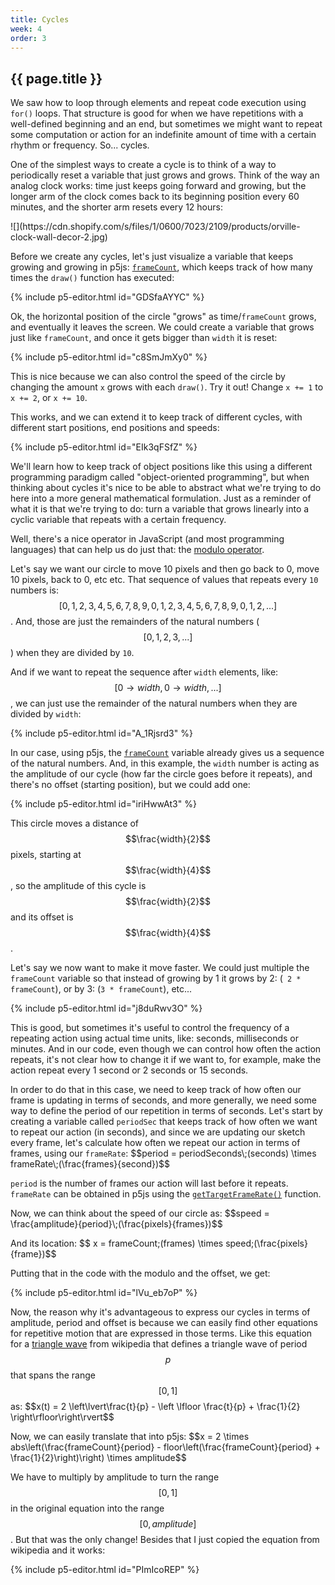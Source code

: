 ```yaml
---
title: Cycles
week: 4
order: 3
---
```


<h2 class="week-title">{{ page.title }}</h2>

We saw how to loop through elements and repeat code execution using ```for()``` loops. That structure is good for when we have repetitions with a well-defined beginning and an end, but sometimes we might want to repeat some computation or action for an indefinite amount of time with a certain rhythm or frequency. So... cycles.

One of the simplest ways to create a cycle is to think of a way to periodically reset a variable that just grows and grows. Think of the way an analog clock works: time just keeps going forward and growing, but the longer arm of the clock comes back to its beginning position every 60 minutes, and the shorter arm resets every 12 hours:

<div class="image-row image-row-2" markdown=1>
  <div class="img-wrapper" markdown=1>
  ![](https://cdn.shopify.com/s/files/1/0600/7023/2109/products/orville-clock-wall-decor-2.jpg)
  </div>
</div>

Before we create any cycles, let's just visualize a variable that keeps growing and growing in p5js: [```frameCount```](https://p5js.org/reference/#/p5/frameCount), which keeps track of how many times the ```draw()``` function has executed:

{% include p5-editor.html id="GDSfaAYYC" %}

Ok, the horizontal position of the circle "grows" as time/```frameCount``` grows, and eventually it leaves the screen. We could create a variable that grows just like ```frameCount```, and once it gets bigger than ```width``` it is reset:

{% include p5-editor.html id="c8SmJmXy0" %}

This is nice because we can also control the speed of the circle by changing the amount ```x``` grows with each ```draw()```. Try it out! Change ```x += 1``` to ```x += 2```, or ```x += 10```.

This works, and we can extend it to keep track of different cycles, with different start positions, end positions and speeds:

{% include p5-editor.html id="EIk3qFSfZ" %}

We'll learn how to keep track of object positions like this using a different programming paradigm called "object-oriented programming", but when thinking about cycles it's nice to be able to abstract what we're trying to do here into a more general mathematical formulation. Just as a reminder of what it is that we're trying to do: turn a variable that grows linearly into a cyclic variable that repeats with a certain frequency.

Well, there's a nice operator in JavaScript (and most programming languages) that can help us do just that: the [modulo operator](https://betterexplained.com/articles/fun-with-modular-arithmetic/).

Let's say we want our circle to move 10 pixels and then go back to 0, move 10 pixels, back to 0, etc etc. That sequence of values that repeats every ```10``` numbers is: $$[0,1,2,3,4,5,6,7,8,9, 0,1,2,3,4,5,6,7,8,9, 0,1,2,...]$$. And, those are just the remainders of the natural numbers ($$[0,1,2,3,...]$$) when they are divided by ```10```.

And if we want to repeat the sequence after ```width``` elements, like: $$[0 \rightarrow width, 0 \rightarrow width, ...]$$, we can just use the remainder of the natural numbers when they are divided by ```width```:

{% include p5-editor.html id="A_1Rjsrd3" %}

In our case, using p5js, the [```frameCount```](https://p5js.org/reference/#/p5/frameCount) variable already gives us a sequence of the natural numbers. And, in this example, the ```width``` number is acting as the amplitude of our cycle (how far the circle goes before it repeats), and there's no offset (starting position), but we could add one:

{% include p5-editor.html id="iriHwwAt3" %}

This circle moves a distance of $$\frac{width}{2}$$ pixels, starting at $$\frac{width}{4}$$, so the amplitude of this cycle is $$\frac{width}{2}$$ and its offset is $$\frac{width}{4}$$.

Let's say we now want to make it move faster. We could just multiple the ```frameCount``` variable so that instead of growing by 1 it grows by 2: (``` 2 * frameCount```), or by 3: (```3 * frameCount```), etc...

{% include p5-editor.html id="j8duRwv3O" %}

This is good, but sometimes it's useful to control the frequency of a repeating action using actual time units, like: seconds, milliseconds or minutes. And in our code, even though we can control how often the action repeats, it's not clear how to change it if we want to, for example, make the action repeat every 1 second or 2 seconds or 15 seconds.

In order to do that in this case, we need to keep track of how often our frame is updating in terms of seconds, and more generally, we need some way to define the period of our repetition in terms of seconds. Let's start by creating a variable called ```periodSec``` that keeps track of how often we want to repeat our action (in seconds), and since we are updating our sketch every frame, let's calculate how often we repeat our action in terms of frames, using our ```frameRate```: \$$period = periodSeconds\;(seconds) \times frameRate\;(\frac{frames}{second})$$

```period``` is the number of frames our action will last before it repeats. ```frameRate``` can be obtained in p5js using the [```getTargetFrameRate()```](https://p5js.org/reference/#/p5/getTargetFrameRate) function.

Now, we can think about the speed of our circle as: \$$speed = \frac{amplitude}{period}\;(\frac{pixels}{frames})$$

And its location: \$$ x = frameCount\;(frames) \times speed\;(\frac{pixels}{frame})$$

Putting that in the code with the modulo and the offset, we get:

{% include p5-editor.html id="lVu_eb7oP" %}

Now, the reason why it's advantageous to express our cycles in terms of amplitude, period and offset is because we can easily find other equations for repetitive motion that are expressed in those terms. Like this equation for a [triangle wave](https://en.wikipedia.org/wiki/Triangle_wave#Definition) from wikipedia that defines a triangle wave of period $$p$$ that spans the range $$[0, 1]$$ as: \$$x(t) = 2 \left\lvert\frac{t}{p} - \left \lfloor \frac{t}{p} + \frac{1}{2} \right\rfloor\right\rvert$$

Now, we can easily translate that into p5js: \$$x = 2 \times abs\left(\frac{frameCount}{period} - floor\left(\frac{frameCount}{period} + \frac{1}{2}\right)\right) \times amplitude$$

We have to multiply by amplitude to turn the range $$[0, 1]$$ in the original equation into the range $$[0, amplitude]$$. But that was the only change! Besides that I just copied the equation from wikipedia and it works:

{% include p5-editor.html id="PImIcoREP" %}
